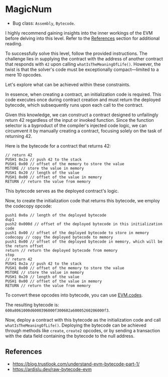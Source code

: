 # MagicNum

- Bug class: `Assembly`, `Bytecode`.

I highly recommend gaining insights into the inner workings of the EVM before delving into this level. Refer to the  [References](#references) section for additional reading.

To successfully solve this level, follow the provided instructions. The challenge lies in supplying the contract with the address of another contract that responds with `42` upon calling `whatIsTheMeaningOfLife()`. However, the twist is that the solver's code must be exceptionally compact—limited to a mere 10 opcodes.

Let's explore what can be achieved within these constraints.

In essence, when creating a contract, an initialization code is required. This code executes once during contract creation and must return the deployed bytecode, which subsequently runs upon each call to the contract.

Given this knowledge, we can construct a contract designed to unfailingly return 42 regardless of the input or invoked function. Since the function selector is a byproduct of the compiler's injected code logic, we can circumvent it by manually creating a contract, focusing solely on the task of returning 42.

Here is the bytecode for a contract that returns 42:

```assembly
// return 42
PUSH1 0x2a // push 42 to the stack
PUSH1 0x00 // offset of the memory to store the value
MSTORE // store the value in memory
PUSH1 0x20 // length of the value
PUSH1 0x00 // offset of the value in memory
RETURN // return the value from memory
```

This bytecode serves as the deployed contract's logic.

Now, to create the initialization code that returns this bytecode, we employ the codecopy opcode:

```assembly
push1 0x0a // length of the deployed bytecode
dup1
push2 0x000d // offset of the deployed bytecode in this initialization code
push1 0x00 // offset of the deployed bytecode to store in memory
codecopy // copy the deployed bytecode to memory
push1 0x00 // offset of the deployed bytecode in memory, which will be the return offset
return // return the deployed bytecode from memory
stop
// return 42
PUSH1 0x2a // push 42 to the stack
PUSH1 0x00 // offset of the memory to store the value
MSTORE // store the value in memory
PUSH1 0x20 // length of the value
PUSH1 0x00 // offset of the value in memory
RETURN // return the value from memory
```
To convert these opcodes into bytecode, you can use [EVM.codes](https://evm.codes).

The resulting bytecode is: `600a8061000d6000396000f300602a60005260206000f3`.

Now, deploy a contract with this bytecode as the initialization code and call `whatIsTheMeaningOfLife()`. Deploying the bytecode can be achieved through methods like `create`, `create2` opcodes, or by sending a transaction with the data field containing the bytecode to the null address.

## References

-   https://blog.trustlook.com/understand-evm-bytecode-part-1/
-   https://ardislu.dev/raw-bytecode-evm
